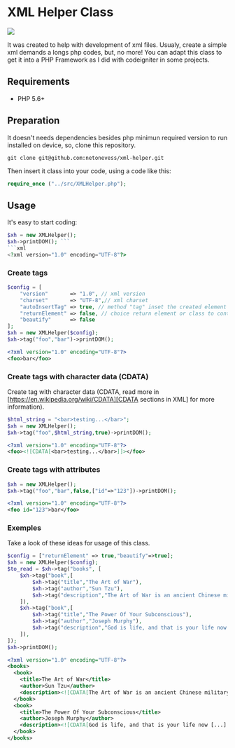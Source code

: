 # XML Helper Class

![](https://img.shields.io/badge/php-v5.6+-474A8A)

It was created to help with development of xml files. Usualy, create a simple xml demands a longs php codes, but, no more!
You can adapt this class to get it into a PHP Framework as I did with codeigniter in some projects.

## Requirements
- PHP 5.6+

## Preparation
It doesn't needs dependencies besides php minimun required version to run installed on device, so, clone this repository.
```terminal
git clone git@github.com:netonevess/xml-helper.git
```
Then insert it class into your code, using a code like this:
```php
require_once ("../src/XMLHelper.php");
```
## Usage
It's easy to start coding:
```php
$xh = new XMLHelper();
$xh->printDOM(); ```
```xml
<?xml version="1.0" encoding="UTF-8"?>
```
### Create tags
```php
$config = [
	"version"		=> "1.0", // xml version
	"charset"		=> "UTF-8",// xml charset
	"autoInsertTag"	=> true, // method "tag" inset the created element to dom. Take a look of usage
	"returnElement"	=> false, // choice return element or class to continue working
	"beautify"		=> false
];
$xh = new XMLHelper($config);
$xh->tag("foo","bar")->printDOM();
```
```xml
<?xml version="1.0" encoding="UTF-8"?>
<foo>bar</foo>
```


### Create tags with character data (CDATA)
Create tag with character data (CDATA, read more in [https://en.wikipedia.org/wiki/CDATA][CDATA sections in XML] for more information).
```php
$html_string = "<bar>testing...</bar>";
$xh = new XMLHelper();
$xh->tag("foo",$html_string,true)->printDOM();
```
```xml
<?xml version="1.0" encoding="UTF-8"?>
<foo><![CDATA[<bar>testing...</bar>]]></foo>
```


### Create tags with attributes
```php
$xh = new XMLHelper();
$xh->tag("foo","bar",false,["id"=>"123"])->printDOM();
```
```xml
<?xml version="1.0" encoding="UTF-8"?>
<foo id="123">bar</foo>
```
### Exemples
Take a look of these ideas for usage of this class.
```php
$config = ["returnElement" => true,"beautify"=>true];
$xh = new XMLHelper($config);
$to_read = $xh->tag("books", [
	$xh->tag("book",[
		$xh->tag("title","The Art of War"),
		$xh->tag("author","Sun Tzu"),
		$xh->tag("description","The Art of War is an ancient Chinese military treatise dating from the Late Spring and Autumn Period (roughly 5th century BC).", true),
	]),
	$xh->tag("book",[
		$xh->tag("title","The Power Of Your Subconscious"),
		$xh->tag("author","Joseph Murphy"),
		$xh->tag("description","God is life, and that is your life now [...] because your life is God's life\" \"God is a loving father that watches over them\" \"[...] find happiness by dwelling on the eternal truths of God", true),
	]),
]);
$xh->printDOM();
````
```xml
<?xml version="1.0" encoding="UTF-8"?>
<books>
  <book>
    <title>The Art of War</title>
    <author>Sun Tzu</author>
    <description><![CDATA[The Art of War is an ancient Chinese military treatise dating from the Late Spring and Autumn Period (roughly 5th century BC).]]></description>
  </book>
  <book>
    <title>The Power Of Your Subconscious</title>
    <author>Joseph Murphy</author>
    <description><![CDATA[God is life, and that is your life now [...] because your life is God's life" "God is a loving father that watches over them" "[...] find happiness by dwelling on the eternal truths of God]]></description>
  </book>
</books>
```
[CDATA sections in XML]: https://en.wikipedia.org/wiki/CDATA "https://en.wikipedia.org/wiki/CDATA"